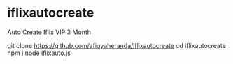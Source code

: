 # iflixautocreate
Auto Create Iflix VIP 3 Month

git clone https://github.com/afiqyaheranda/iflixautocreate
cd iflixautocreate
npm i
node iflixauto.js
